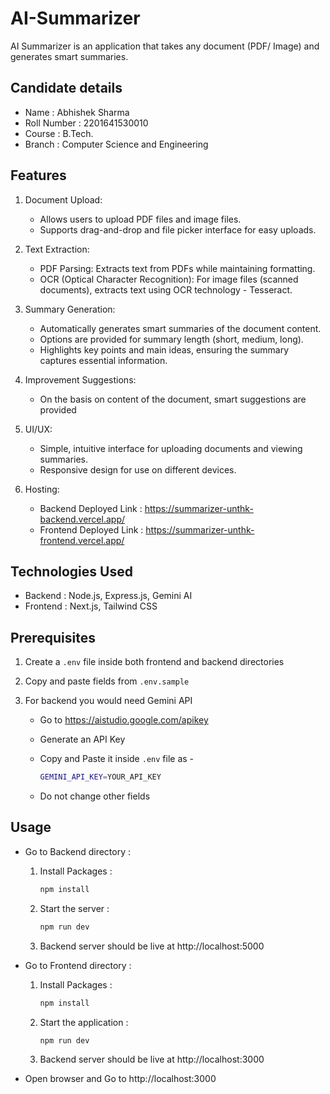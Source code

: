# AI-Summarizer

AI Summarizer is an application that takes any document (PDF/ Image) and generates smart summaries.

## Candidate details

- Name : Abhishek Sharma
- Roll Number : 2201641530010
- Course : B.Tech.
- Branch : Computer Science and Engineering

## Features

1. Document Upload:
    - Allows users to upload PDF files and image files.
    - Supports drag-and-drop and file picker interface for easy uploads.

2. Text Extraction:
    - PDF Parsing: Extracts text from PDFs while maintaining formatting.
    - OCR (Optical Character Recognition): For image files (scanned documents), extracts text using OCR technology - Tesseract.

3. Summary Generation:
    - Automatically generates smart summaries of the document content.
    - Options are provided for summary length (short, medium, long).
    - Highlights key points and main ideas, ensuring the summary captures essential information.

4. Improvement Suggestions:
    - On the basis on content of the document, smart suggestions are provided

5. UI/UX:
    - Simple, intuitive interface for uploading documents and viewing summaries.
    - Responsive design for use on different devices.

6. Hosting:
    - Backend Deployed Link : https://summarizer-unthk-backend.vercel.app/
    - Frontend Deployed Link : https://summarizer-unthk-frontend.vercel.app/

## Technologies Used

- Backend : Node.js, Express.js, Gemini AI
- Frontend : Next.js, Tailwind CSS

## Prerequisites

1. Create a `.env` file inside both frontend and backend directories

2. Copy and paste fields from `.env.sample`

3. For backend you would need Gemini API
 
    - Go to https://aistudio.google.com/apikey 
 
    - Generate an API Key
 
    - Copy and Paste it inside `.env` file as - 

        ```bash
        GEMINI_API_KEY=YOUR_API_KEY
        ```
    
    - Do not change other fields


## Usage

- Go to Backend directory :
    
    1. Install Packages :

        ```bash
        npm install
        ```

    2. Start the server :

        ```bash
        npm run dev
        ```

    3. Backend server should be live at http://localhost:5000


- Go to Frontend directory :
    
    1. Install Packages :

        ```bash
        npm install
        ```

    2. Start the application :

        ```bash
        npm run dev
        ```

    3. Backend server should be live at http://localhost:3000


- Open browser and Go to http://localhost:3000



